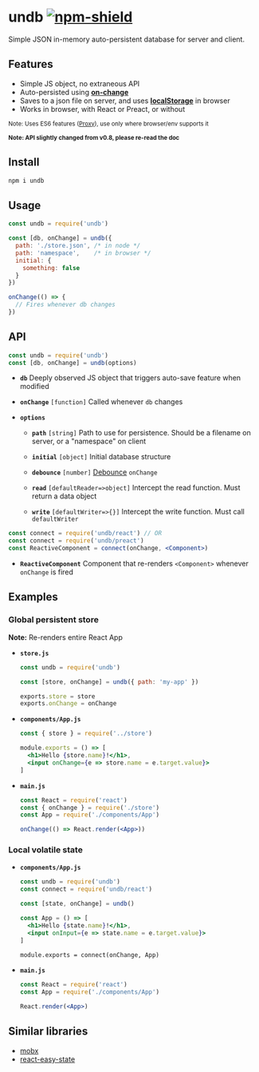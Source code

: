 # undb [![npm-shield]][npm]

Simple JSON in-memory auto-persistent database for server and client.

## Features

* Simple JS object, no extraneous API
* Auto-persisted using **[on-change]**
* Saves to a json file on server, and uses **[localStorage]** in browser
* Works in browser, with React or Preact, or without

<small>Note: Uses ES6 features ([Proxy][proxy-support]), use only where browser/env supports it</small>

<small>**Note: API slightly changed from v0.8, please re-read the doc** </small>

## Install

```sh
npm i undb
```

## Usage

```js
const undb = require('undb')

const [db, onChange] = undb({
  path: './store.json', /* in node */
  path: 'namespace',    /* in browser */
  initial: {
    something: false
  }
})

onChange(() => {
  // Fires whenever db changes
})

```



## API

```js
const undb = require('undb')
const [db, onChange] = undb(options)
```

* **`db`** Deeply observed JS object that triggers auto-save feature when modified

* **`onChange`** `[function]` Called whenever `db` changes

* **`options`**

  * **`path`** `[string]` Path to use for persistence. Should be a filename on server, or a "namespace" on client

  * **`initial`** `[object]` Initial database structure

  * **`debounce`** `[number]` [Debounce] `onChange`

  * **`read`** `[defaultReader=>object]` Intercept the read function. Must return a data object

  * **`write`** `[defaultWriter=>{}]` Intercept the write function. Must call `defaultWriter`


```jsx
const connect = require('undb/react') // OR
const connect = require('undb/preact')
const ReactiveComponent = connect(onChange, <Component>)
```
* **`ReactiveComponent`** Component that re-renders `<Component>` whenever `onChange` is fired


## Examples

### Global persistent store

**Note:** Re-renders entire React App

* **`store.js`**

    ```js
    const undb = require('undb')

    const [store, onChange] = undb({ path: 'my-app' })

    exports.store = store
    exports.onChange = onChange
    ```

* **`components/App.js`**

    ```jsx
    const { store } = require('../store')

    module.exports = () => [
      <h1>Hello {store.name}!</h1>,
      <input onChange={e => store.name = e.target.value}>
    ]
    ```

* **`main.js`**

    ```jsx
    const React = require('react')
    const { onChange } = require('./store')
    const App = require('./components/App')

    onChange(() => React.render(<App>))
    ```

### Local volatile state

* **`components/App.js`**

    ```jsx
    const undb = require('undb')
    const connect = require('undb/react')

    const [state, onChange] = undb()

    const App = () => [
      <h1>Hello {state.name}!</h1>,
      <input onInput={e => state.name = e.target.value}>
    ]

    module.exports = connect(onChange, App)
    ```

* **`main.js`**

    ```jsx
    const React = require('react')
    const App = require('./components/App')

    React.render(<App>)
    ```

## Similar libraries

* [mobx](https://github.com/mobxjs/mobx)
* [react-easy-state](https://github.com/solkimicreb/react-easy-state)


[ES Proxy]: https://developer.mozilla.org/en/docs/Web/JavaScript/Reference/Global_Objects/Proxy
[proxy-support]: http://caniuse.com/proxy
[localStorage]: https://developer.mozilla.org/en-US/docs/Web/API/Window/localStorage
[on-change]: https://github.com/sindresorhus/on-change
[debounce]: https://github.com/component/debounce

[npm]: https://www.npmjs.com/package/undb
[npm-shield]: https://img.shields.io/npm/v/undb.svg
